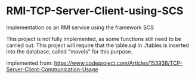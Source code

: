 # RMI-TCP-Server-Client-using-SCS
Implementation os an RMI service using the framework SCS

This project is not fully implemented, as some functions still need to be carried out. This project will require that the table.sql in ./tables is inserted into the database, called "moveis" for this purpose.


implemented from: https://www.codeproject.com/Articles/153938/TCP-Server-Client-Communication-Usage
